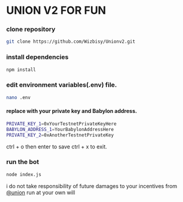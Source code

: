 # UNION V2 FOR FUN 
### clone repository 
```bash
git clone https://github.com/Wizbisy/Unionv2.git
```
### install dependencies
```bash
npm install
```
### edit environment variables(.env) file.
```bash
nano .env
```
#### replace with your private key and Babylon address.
```bash
PRIVATE_KEY_1=0xYourTestnetPrivateKeyHere
BABYLON_ADDRESS_1=YourBabylonAddressHere
PRIVATE_KEY_2=0xAnotherTestnetPrivateKey
```
ctrl + o then enter to save 
ctrl + x to exit.

### run the bot
```bash
node index.js
```

i do not take responsibility of future damages to your incentives from [@union](https://x.com/union_build?t=ikeaTZ8PmjDW4YyYSh65Cw&s=09) run at your own will 
